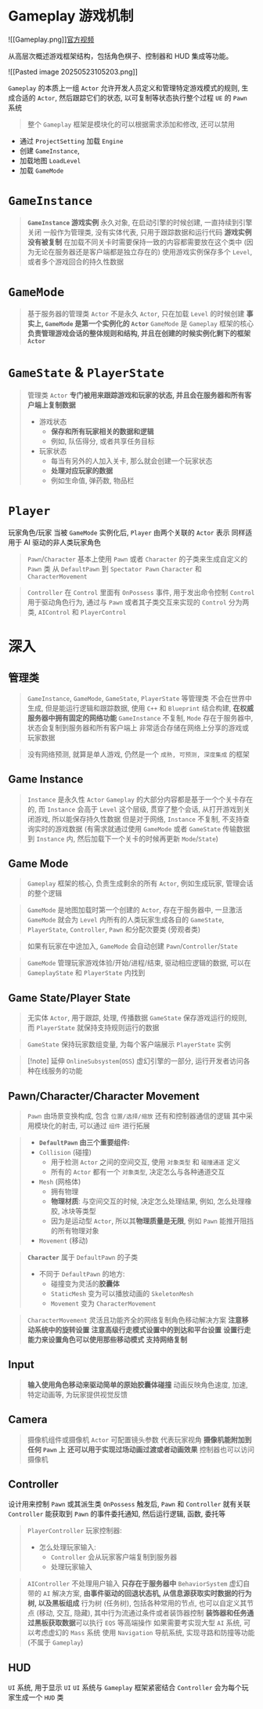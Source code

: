 # Gameplay 游戏机制

![[Gameplay.png]][官方视频](https://dev.epicgames.com/community/learning/tutorials/l21z/unreal-engine-begin-play-gameplay?source=0w)

从高层次概述游戏框架结构，包括角色棋子、控制器和 HUD 集成等功能。

![[Pasted image 20250523105203.png]]

`Gameplay` 的本质上一组 `Actor`
允许开发人员定义和管理特定游戏模式的规则, 生成合适的 `Actor`, 然后跟踪它们的状态, 以可复制等状态执行整个过程
`UE` 的 `Pawn` 系统

> 整个 `Gameplay` 框架是模块化的可以根据需求添加和修改, 还可以禁用

- 通过 `ProjectSetting` 加载 `Engine`
- 创建 `GameInstance`,
- 加载地图 `LoadLevel`
- 加载 `GameMode`

# `GameInstance`

> **`GameInstance` 游戏实例**
> 永久对象, 在启动引擎的时候创建, 一直持续到引擎关闭
> 一般作为管理类, 没有实体代表, 只用于跟踪数据和运行代码
> **游戏实例没有被复制**
> 在加载不同关卡时需要保持一致的内容都需要放在这个类中 (因为无论在服务器还是客户端都是独立存在的)
> 使用游戏实例保存多个 `Level`, 或者多个游戏回合的持久性数据

# `GameMode`

> 基于服务器的管理类 `Actor`
> 不是永久 `Actor`, 只在加载 `Level` 的时候创建
> **事实上, `GameMode` 是第一个实例化的 `Actor`**
> `GameMode` 是 `Gameplay` 框架的核心
> **负责管理游戏会话的整体规则和结构, 并且在创建的时候实例化剩下的框架 `Actor`**

# `GameState` & `PlayerState`

> 管理类 `Actor`
> **专门被用来跟踪游戏和玩家的状态, 并且会在服务器和所有客户端上复制数据**
> - 游戏状态
> 	- **保存和所有玩家相关的数据和逻辑**
> 	- 例如, 队伍得分, 或者共享任务目标
> - 玩家状态
> 	- 每当有另外的人加入关卡, 那么就会创建一个玩家状态
> 	- **处理对应玩家的数据**
> 	- 例如生命值, 弹药数, 物品栏

# `Player`

玩家角色/玩家
当被 `GameMode` 实例化后, `Player` 由两个关联的 `Actor` 表示
同样适用于 AI 驱动的非人类玩家角色

> `Pawn`/`Character`
> 基本上使用 `Pawn` 或者 `Character` 的子类来生成自定义的 `Pawn` 类
> 从 `DefaultPawn` 到 `Spectator Pawn`
> `Character` 和 `CharacterMovement`

> `Controller`
> 在 `Control` 里面有 `OnPossess` 事件, 用于发出命令控制
> `Control` 用于驱动角色行为, 通过与 `Pawn` 或者其子类交互来实现的
> `Control` 分为两类, `AIControl` 和 `PlayerControl`

# 深入

## 管理类

> `GameInstance`, `GameMode`, `GameState`, `PlayerState` 等管理类
> 不会在世界中生成, 但是能运行逻辑和跟踪数据, 使用 `C++` 和 `Blueprint` 结合构建, **在权威服务器中拥有固定的网络功能**
> `GameInstance` 不复制, `Mode` 存在于服务器中, 状态会复制到服务器和所有客户端上
> 非常适合存储在网络上分享的游戏或玩家数据

> 没有网络预测, 就算是单人游戏, 仍然是一个 `成熟, 可预测, 深度集成` 的框架

## Game Instance

> `Instance` 是永久性 `Actor`
> `Gameplay` 的大部分内容都是基于一个个关卡存在的, 而 `Instance` 会高于 `Level` 这个层级, 贯穿了整个会话, 从打开游戏到关闭游戏, 所以能保存持久性数据
> 但是对于网络, `Instance` 不复制, 不支持查询实时的游戏数据 (有需求就通过使用 `GameMode` 或者 `GameState` 传输数据到 `Instance` 内, 然后加载下一个关卡的时候再更新 `Mode`/`State`)

## Game Mode

> `Gameplay` 框架的核心, 负责生成剩余的所有 `Actor`, 例如生成玩家, 管理会话的整个逻辑

> `GameMode` 是地图加载时第一个创建的 `Actor`, 存在于服务器中, 一旦激活 `GameMode` 就会为 `Level` 内所有的人类玩家生成各自的 `GameState`, `PlayerState`, `Controller`, `Pawn` 和分配次要类 (旁观者类)

> 如果有玩家在中途加入, `GameMode` 会自动创建 `Pawn`/`Controller`/`State`

> `GameMode` 管理玩家游戏体验/开始/进程/结束, 驱动相应逻辑的数据, 可以在 `GameplayState` 和 `PlayerState` 内找到

## Game State/Player State

> 无实体 `Actor`, 用于跟踪, 处理, 传播数据
> `GameState` 保存游戏运行的规则, 而 `PlayerState` 就保持支持规则运行的数据

> `GameState` 保持玩家数组变量, 为每个客户端展示 `PlayerState` 实例

> [!note] 延伸
> `OnlineSubsystem`(`OSS`) 虚幻引擎的一部分, 运行开发者访问各种在线服务的功能

## Pawn/Character/Character Movement

> `Pawn` 由场景变换构成, 包含 `位置/选择/缩放` 还有和控制器通信的逻辑
> 其中采用模块化的射击, 可以通过 `组件` 进行拓展

> -  **`DefaultPawn` 由三个重要组件:**
> 	- `Collision` (碰撞)
> 		- 用于检测 `Actor` 之间的空间交互, 使用 `对象类型` 和 `碰撞通道` 定义
> 		- 所有的 `Actor` 都有一个 `对象类型`, 决定怎么与各种通道交互
> 	- `Mesh` (网格体)
> 		- 拥有物理
> 		- **物理材质**: 与空间交互的时候, 决定怎么处理结果, 例如, 怎么处理橡胶, 冰块等类型
> 		- 因为是运动型 `Actor`, 所以其**物理质量是无限**, 例如 `Pawn` 能推开阻挡的所有物理对象
> 	- `Movement` (移动)

> **`Character`**
> 属于 `DefaultPawn` 的子类
> - 不同于 `DefaultPawn` 的地方:
> 	- 碰撞变为灵活的**胶囊体**
> 	- `StaticMesh` 变为可以播放动画的 `SkeletonMesh`
> 	- `Movement` 变为 `CharacterMovement`

> `CharacterMovement`
> 灵活且功能齐全的网络复制角色移动解决方案
> **注意移动系统中的旋转设置**
> **注意高级行走模式设置中的到达和平台设置**
> **设置行走能力来设置角色可以使用那些移动模式**
> **支持网络复制**

## Input

> **输入使用角色移动来驱动简单的原始胶囊体碰撞**
> 动画反映角色速度, 加速, 特定动画等, 为玩家提供视觉反馈

## Camera

> 摄像机组件或摄像机 `Actor`
> 可配置镜头参数
> 代表玩家视角
> **摄像机能附加到任何 `Pawn` 上**
> **还可以用于实现过场动画过渡或者动画效果**
> 控制器也可以访问摄像机

## Controller

设计用来控制 `Pawn` 或其派生类
`OnPossess` 触发后, `Pawn` 和 `Controller` 就有关联
`Controller` 能获取到 `Pawn` 的事件委托通知, 然后运行逻辑, 函数, 委托等

> `PlayerController` 玩家控制器:
> - 怎么处理玩家输入:
> 	- `Controller` 会从玩家客户端复制到服务器
> 	- 处理玩家输入

> `AIController` 不处理用户输入
> **只存在于服务器中**
> `BehaviorSystem` 虚幻自带的 `AI` 解决方案, **由事件驱动的回退状态机, 从信息源获取实时数据的行为树, 以及黑板组成**
> 行为树 (任务树), 包括各种常用的节点, 也可以自定义其节点 (移动, 交互, 隐藏), 其中行为流通过条件或者装饰器控制
> **装饰器和任务通过黑板获取数据**可以执行 `EQS` 等高端操作
> 如果需要考实现大型 `AI` 系统, 可以考虑虚幻的 `Mass` 系统
> 使用 `Navigation` 导航系统, 实现寻路和防撞等功能 (不属于 `Gameplay`)

## HUD

`UI` 系统, 用于显示 `UI`
`UI` 系统与 `Gameplay` 框架紧密结合
`Controller` 会为每个玩家生成一个 `HUD` 类
